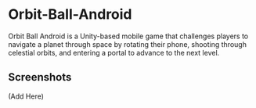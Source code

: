 # Orbit-Ball-Android

Orbit Ball Android is a Unity-based mobile game that challenges players to navigate a planet through space by rotating their phone, shooting through celestial orbits, and entering a portal to advance to the next level.

## Screenshots

(Add Here)
